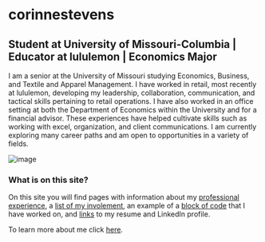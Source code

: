 # corinnestevens
## **Student at University of Missouri-Columbia | Educator at lululemon | Economics Major**

I am a senior at the University of Missouri studying Economics, Business, and Textile and Apparel Management. I have worked in retail, most recently at lululemon, developing my leadership, collaboration, communication, and tactical skills pertaining to retail operations. I have also worked in an office setting at both the Department of Economics within the University and for a financial advisor. These experiences have helped cultivate skills such as working with excel, organization, and client communications. I am currently exploring many career paths and am open to opportunities in a variety of fields.

![image](https://user-images.githubusercontent.com/111782403/197277027-716b285d-25c1-400e-984d-ae708eb50083.png)


### What is on this site?
On this site you will find pages with information about my [professional experience](https://github.com/corinnees/corinnestevens/blob/3cf7114b194c0c7c2c5ae039ca937687479429da/ProfessionalExperience.md), a [list of my involement](https://github.com/corinnees/corinnestevens/blob/6e41dc9df57d4fdc6d2803ef290e9a51cd56503a/Involvement.md), an example of a [block of code](https://github.com/corinnees/corinnestevens/blob/cb3a6488de46d69a59d3a22b7b8c00df4896c94d/BlockofCode.md) that I have worked on, and [links](https://github.com/corinnees/corinnestevens/blob/5a94f8854e4601d5b93752868b36ccaee2c71d73/Links.md) to my resume and LinkedIn profile. 

To learn more about me click [here](https://github.com/corinnees/corinnestevens/blob/e12e8b5aef9b81a4d6b8fea96dfe36fff90d0233/AboutMe.md).
